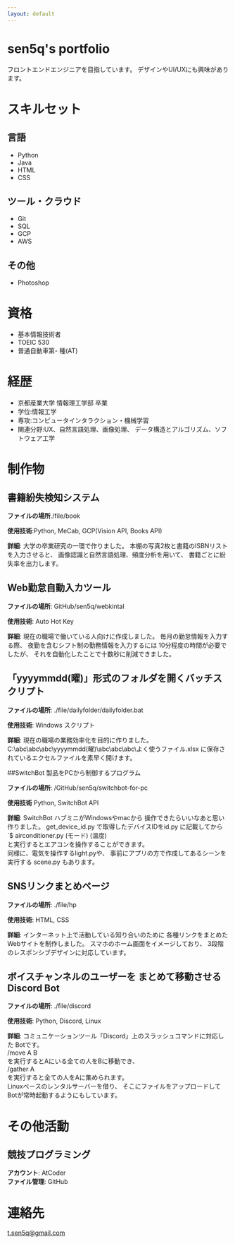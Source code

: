 ```yaml
---
layout: default
---
```


# sen5q's portfolio
フロントエンドエンジニアを目指しています。 デザインやUI/UXにも興味があります。

# スキルセット
## 言語
- Python
- Java
- HTML
- CSS
## ツール・クラウド
- Git
- SQL
- GCP
- AWS
## その他
- Photoshop

# 資格
- 基本情報技術者
- TOEIC 530
- 普通自動車第- 種(AT)

# 経歴
- 京都産業大学 情報理工学部 卒業
- 学位:情報工学
- 専攻:コンピュータインタラクション・機械学習
- 関連分野:UX、自然言語処理、画像処理、 データ構造とアルゴリズム、ソフトウェア工学

# 制作物
## 書籍紛失検知システム
**ファイルの場所**./file/book

**使用技術**:Python, MeCab, GCP(Vision API, Books API)

**詳細**:
大学の卒業研究の一環で作りました。
本棚の写真2枚と書籍のISBNリストを入力させると、
画像認識と自然言語処理、頻度分析を用いて、
書籍ごとに紛失率を出力します。

## Web勤怠自動入カツール

**ファイルの場所**:
GitHub/sen5q/webkintal

**使用技術**:
Auto Hot Key

**詳細**:
現在の職場で働いている人向けに作成しました。
毎月の勤怠情報を入力する際、
夜勤を含むシフト制の勤務情報を入力するには
10分程度の時間が必要でしたが、
それを自動化したことで十数秒に削減できました。

## 「yyyymmdd(曜)」形式のフォルダを開くバッチスクリプト

**ファイルの場所**:
./file/dailyfolder/dailyfolder.bat

**使用技術**:
Windows スクリプト

**詳細**:
現在の職場の業務効率化を目的に作りました。
C:\abc\abc\abc\yyyymmdd(曜)\abc\abc\abc\よく使うファイル.xlsx
に保存されているエクセルファイルを素早く開けます。

##SwitchBot 製品をPCから制御するプログラム

**ファイルの場所**:
/GitHub/sen5q/switchbot-for-pc

**使用技術**
Python, SwitchBot API

**詳細**:
SwitchBot ハブミニがWindowsやmacから
操作できたらいいなあと思い作りました。
get_device_id.py で取得したデバイスIDをid.py に記載してから<br>
`$ airconditioner.py (モード) (溫度)<br>
と実行するとエアコンを操作することができます。<br>
同様に、電気を操作するlight.pyや、
事前にアプリの方で作成してあるシーンを実行する scene.py もあります。

## SNSリンクまとめページ
**ファイルの場所**:
./file/hp

**使用技術**:
HTML, CSS

**詳細**:
インターネット上で活動している知り合いのために
各種リンクをまとめたWebサイトを制作しました。
スマホのホーム画面をイメージしており、
3段階のレスポンシブデザインに対応しています。

## ボイスチャンネルのユーザーを まとめて移動させる Discord Bot
**ファイルの場所**:
./file/discord

**使用技術**:
Python, Discord, Linux

**詳細**:
コミュニケーションツール「Discord」上のスラッシュコマンドに対応した Botです。<br>
/move A B<br>
を実行するとAにいる全ての人をBに移動でき、<br>
/gather A<br>
を実行すると全ての人をAに集められます。<br>
Linuxベースのレンタルサーバーを借り、
そこにファイルをアップロードしてBotが常時起動するようにもしています。

# その他活動
## 競技プログラミング
**アカウント**: AtCoder <br>
**ファイル管理**: GitHub

# 連絡先
t.sen5q@gmail.com
